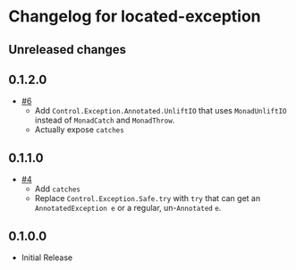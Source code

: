 # Changelog for located-exception

## Unreleased changes

## 0.1.2.0

- [#6](https://github.com/parsonsmatt/annotated-exception/pull/6)
    - Add `Control.Exception.Annotated.UnliftIO` that uses `MonadUnliftIO`
      instead of `MonadCatch` and `MonadThrow`.
    - Actually expose `catches`

## 0.1.1.0

- [#4](https://github.com/parsonsmatt/annotated-exception/pull/4)
    - Add `catches`
    - Replace `Control.Exception.Safe.try` with `try` that can get an
      `AnnotatedException e` or a regular, un-`Annotated` `e`.

## 0.1.0.0

- Initial Release

